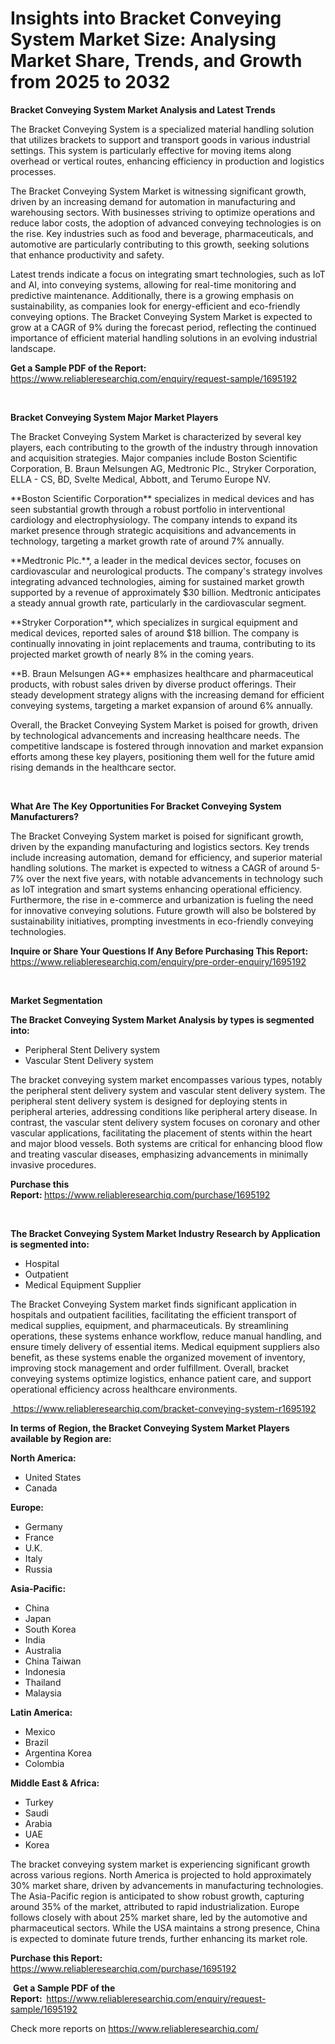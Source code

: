 <p><h1>Insights into Bracket Conveying System Market Size: Analysing Market Share, Trends, and Growth from 2025 to 2032</h1></p><p><strong>Bracket Conveying System Market Analysis and Latest Trends</strong></p>
<p><p>The Bracket Conveying System is a specialized material handling solution that utilizes brackets to support and transport goods in various industrial settings. This system is particularly effective for moving items along overhead or vertical routes, enhancing efficiency in production and logistics processes. </p><p>The Bracket Conveying System Market is witnessing significant growth, driven by an increasing demand for automation in manufacturing and warehousing sectors. With businesses striving to optimize operations and reduce labor costs, the adoption of advanced conveying technologies is on the rise. Key industries such as food and beverage, pharmaceuticals, and automotive are particularly contributing to this growth, seeking solutions that enhance productivity and safety.</p><p>Latest trends indicate a focus on integrating smart technologies, such as IoT and AI, into conveying systems, allowing for real-time monitoring and predictive maintenance. Additionally, there is a growing emphasis on sustainability, as companies look for energy-efficient and eco-friendly conveying options. The Bracket Conveying System Market is expected to grow at a CAGR of 9% during the forecast period, reflecting the continued importance of efficient material handling solutions in an evolving industrial landscape.</p></p>
<p><strong>Get a Sample PDF of the Report:&nbsp;</strong> <a href="https://www.reliableresearchiq.com/enquiry/request-sample/1695192?utm_campaign=2761&utm_medium=2&utm_source=Github&utm_content=ia&utm_term=25032025&utm_id=bracket-conveying-system">https://www.reliableresearchiq.com/enquiry/request-sample/1695192</a></p>
<p>&nbsp;</p>
<p><strong>Bracket Conveying System Major Market Players</strong></p>
<p><p>The Bracket Conveying System Market is characterized by several key players, each contributing to the growth of the industry through innovation and acquisition strategies. Major companies include Boston Scientific Corporation, B. Braun Melsungen AG, Medtronic Plc., Stryker Corporation, ELLA - CS, BD, Svelte Medical, Abbott, and Terumo Europe NV.</p><p>**Boston Scientific Corporation** specializes in medical devices and has seen substantial growth through a robust portfolio in interventional cardiology and electrophysiology. The company intends to expand its market presence through strategic acquisitions and advancements in technology, targeting a market growth rate of around 7% annually.</p><p>**Medtronic Plc.**, a leader in the medical devices sector, focuses on cardiovascular and neurological products. The company's strategy involves integrating advanced technologies, aiming for sustained market growth supported by a revenue of approximately $30 billion. Medtronic anticipates a steady annual growth rate, particularly in the cardiovascular segment.</p><p>**Stryker Corporation**, which specializes in surgical equipment and medical devices, reported sales of around $18 billion. The company is continually innovating in joint replacements and trauma, contributing to its projected market growth of nearly 8% in the coming years. </p><p>**B. Braun Melsungen AG** emphasizes healthcare and pharmaceutical products, with robust sales driven by diverse product offerings. Their steady development strategy aligns with the increasing demand for efficient conveying systems, targeting a market expansion of around 6% annually.</p><p>Overall, the Bracket Conveying System Market is poised for growth, driven by technological advancements and increasing healthcare needs. The competitive landscape is fostered through innovation and market expansion efforts among these key players, positioning them well for the future amid rising demands in the healthcare sector.</p></p>
<p>&nbsp;</p>
<p><strong>What Are The Key Opportunities For Bracket Conveying System Manufacturers?</strong></p>
<p><p>The Bracket Conveying System market is poised for significant growth, driven by the expanding manufacturing and logistics sectors. Key trends include increasing automation, demand for efficiency, and superior material handling solutions. The market is expected to witness a CAGR of around 5-7% over the next five years, with notable advancements in technology such as IoT integration and smart systems enhancing operational efficiency. Furthermore, the rise in e-commerce and urbanization is fueling the need for innovative conveying solutions. Future growth will also be bolstered by sustainability initiatives, prompting investments in eco-friendly conveying technologies.</p></p>
<p><strong>Inquire or Share Your Questions If Any Before Purchasing This Report:</strong> <a href="https://www.reliableresearchiq.com/enquiry/pre-order-enquiry/1695192?utm_campaign=2761&utm_medium=2&utm_source=Github&utm_content=ia&utm_term=25032025&utm_id=bracket-conveying-system">https://www.reliableresearchiq.com/enquiry/pre-order-enquiry/1695192</a></p>
<p>&nbsp;</p>
<p><strong>Market Segmentation</strong></p>
<p><strong>The Bracket Conveying System Market Analysis by types is segmented into:</strong></p>
<p><ul><li>Peripheral Stent Delivery system</li><li>Vascular Stent Delivery system</li></ul></p>
<p><p>The bracket conveying system market encompasses various types, notably the peripheral stent delivery system and vascular stent delivery system. The peripheral stent delivery system is designed for deploying stents in peripheral arteries, addressing conditions like peripheral artery disease. In contrast, the vascular stent delivery system focuses on coronary and other vascular applications, facilitating the placement of stents within the heart and major blood vessels. Both systems are critical for enhancing blood flow and treating vascular diseases, emphasizing advancements in minimally invasive procedures.</p></p>
<p><strong>Purchase this Report:&nbsp;</strong><a href="https://www.reliableresearchiq.com/purchase/1695192?utm_campaign=2761&utm_medium=2&utm_source=Github&utm_content=ia&utm_term=25032025&utm_id=bracket-conveying-system">https://www.reliableresearchiq.com/purchase/1695192</a></p>
<p>&nbsp;</p>
<p><strong>The Bracket Conveying System Market Industry Research by Application is segmented into:</strong></p>
<p><ul><li>Hospital</li><li>Outpatient</li><li>Medical Equipment Supplier</li></ul></p>
<p><p>The Bracket Conveying System market finds significant application in hospitals and outpatient facilities, facilitating the efficient transport of medical supplies, equipment, and pharmaceuticals. By streamlining operations, these systems enhance workflow, reduce manual handling, and ensure timely delivery of essential items. Medical equipment suppliers also benefit, as these systems enable the organized movement of inventory, improving stock management and order fulfillment. Overall, bracket conveying systems optimize logistics, enhance patient care, and support operational efficiency across healthcare environments.</p></p>
<p><a href="https://www.reliableresearchiq.com/bracket-conveying-system-r1695192?utm_campaign=2761&utm_medium=2&utm_source=Github&utm_content=ia&utm_term=25032025&utm_id=bracket-conveying-system">&nbsp;https://www.reliableresearchiq.com/bracket-conveying-system-r1695192</a></p>
<p><strong>In terms of Region, the Bracket Conveying System Market Players available by Region are:</strong></p>
<p>
    <p> <strong> North America: </strong>
        <ul>
            <li>United States</li>
            <li>Canada</li>
        </ul>
        </p> 
    <p> <strong> Europe: </strong>
        <ul>
            <li>Germany</li>
            <li>France</li>
            <li>U.K.</li>
            <li>Italy</li>
            <li>Russia</li>
        </ul>
        </p> 
    <p> <strong> Asia-Pacific: </strong>
        <ul>
            <li>China</li>
            <li>Japan</li>
            <li>South Korea</li>
            <li>India</li>
            <li>Australia</li>
            <li>China Taiwan</li>
            <li>Indonesia</li>
            <li>Thailand</li>
            <li>Malaysia</li>
        </ul>
        </p> 
    <p> <strong> Latin America: </strong>
        <ul>
            <li>Mexico</li>
            <li>Brazil</li>
            <li>Argentina Korea</li>
            <li>Colombia</li>
        </ul>
        </p> 
    <p> <strong> Middle East & Africa: </strong>
        <ul>
            <li>Turkey</li>
            <li>Saudi</li>
            <li>Arabia</li>
            <li>UAE</li>
            <li>Korea</li>
        </ul>
    </p>
    </p>
<p><p>The bracket conveying system market is experiencing significant growth across various regions. North America is projected to hold approximately 30% market share, driven by advancements in manufacturing technologies. The Asia-Pacific region is anticipated to show robust growth, capturing around 35% of the market, attributed to rapid industrialization. Europe follows closely with about 25% market share, led by the automotive and pharmaceutical sectors. While the USA maintains a strong presence, China is expected to dominate future trends, further enhancing its market role.</p></p>
<p><strong>Purchase this Report: </strong><a href="https://www.reliableresearchiq.com/purchase/1695192?utm_campaign=2761&utm_medium=2&utm_source=Github&utm_content=ia&utm_term=25032025&utm_id=bracket-conveying-system">https://www.reliableresearchiq.com/purchase/1695192</a></p>
<p>&nbsp;<strong>Get a Sample PDF of the Report:&nbsp;&nbsp;</strong><a href="https://www.reliableresearchiq.com/enquiry/request-sample/1695192?utm_campaign=2761&utm_medium=2&utm_source=Github&utm_content=ia&utm_term=25032025&utm_id=bracket-conveying-system">https://www.reliableresearchiq.com/enquiry/request-sample/1695192</a></p>
<p><strong></strong></p>
<p>Check more reports on <a href="https://www.reliableresearchiq.com/?utm_campaign=2761&utm_medium=2&utm_source=Github&utm_content=ia&utm_term=25032025&utm_id=bracket-conveying-system">https://www.reliableresearchiq.com/</a></p>
